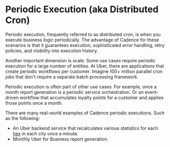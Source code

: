 # Periodic Execution (aka Distributed Cron)

Periodic execution, frequently referred to as distributed cron, is when you execute business logic periodically. The advantage of Cadence for these scenarios is that it guarantees execution, sophisticated error handling, retry policies, and visibility into execution history.

Another important dimension is scale. Some use cases require periodic execution for a large number of entities.
At Uber, there are applications that create periodic workflows per customer.
Imagine 100+ million parallel cron jobs that don't require a separate batch processing framework.

Periodic execution is often part of other use cases. For example, once a month report generation is a periodic service orchestration. Or an event-driven workflow that accumulates loyalty points for a customer and applies those points once a month.

There are many real-world examples of Cadence periodic executions. Such as the following:

 * An Uber backend service that recalculates various statistics for each [hex](https://eng.uber.com/h3/) in each city once a minute.
 * Monthly Uber for Business report generation.
